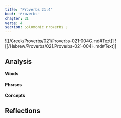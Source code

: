 ```yaml
---
title: "Proverbs 21:4"
book: "Proverbs"
chapter: 21
verse: 4
section: Solomonic Proverbs 1
---
```

![[/Greek/Proverbs/021/Proverbs-021-004G.md#Text]]
![[/Hebrew/Proverbs/021/Proverbs-021-004H.md#Text]]

## Analysis

#### Words

#### Phrases

#### Concepts

## Reflections
